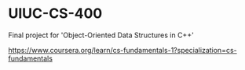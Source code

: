 # UIUC-CS-400

Final project for 'Object-Oriented Data Structures in C++'

https://www.coursera.org/learn/cs-fundamentals-1?specialization=cs-fundamentals
